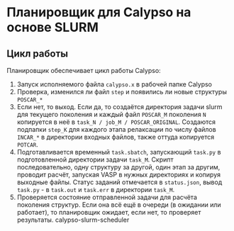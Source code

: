 # Планировщик для Calypso на основе SLURM

## Цикл работы

Планировщик обеспечивает цикл работы Calypso:

1. Запуск исполняемого файла `calypso.x` в рабочей папке Calypso
2. Проверка, изменился ли файл `step` и появились ли новые структуры `POSCAR_*`
3. Если нет, то выход. Если да, то создаётся директория задачи slurm для текущего поколения и каждый файл `POSCAR_M` поколения `N` копируется в неё в `task_N / job_M / POSCAR_ORIGINAL`. Создаются подпапки `step_K` для каждого этапа релаксации по числу файлов `INCAR_*` в директории входных файлов, также оттуда копируется `POTCAR`.
4. Подготавливается временный `task.sbatch`, запускающий `task.py` в подготовленной директории задачи `task_M`. Скрипт последовательно, одну структуру за другой, один этап за другим, проводит расчёт, запуская VASP в нужных директориях и копируя выходные файлы. Статус заданий отмечается в `status.json`, вывод `task.py` - в `task.out` и `task.err` в директории `task_M`.
5. Проверяется состояние отправленной задачи для расчёта поколения структур. Если она всё ещё в очереди (в ожидании или работает), то планировщик ожидает, если нет, то проверяет результаты.
calypso-slurm-scheduler
